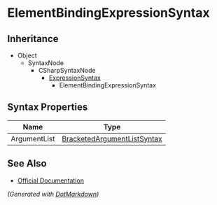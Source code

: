 # ElementBindingExpressionSyntax

## Inheritance

* Object
  * SyntaxNode
    * CSharpSyntaxNode
      * [ExpressionSyntax](ExpressionSyntax.md)
        * ElementBindingExpressionSyntax

## Syntax Properties

| Name         | Type                                                          |
| ------------ | ------------------------------------------------------------- |
| ArgumentList | [BracketedArgumentListSyntax](BracketedArgumentListSyntax.md) |

## See Also

* [Official Documentation](https://docs.microsoft.com/en-us/dotnet/api/microsoft.codeanalysis.csharp.syntax.elementbindingexpressionsyntax)


*\(Generated with [DotMarkdown](http://github.com/JosefPihrt/DotMarkdown)\)*